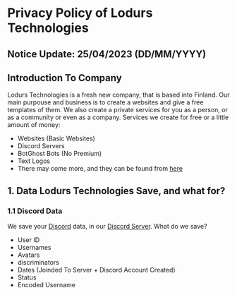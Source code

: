 # Privacy Policy of Lodurs Technologies

## Notice Update: 25/04/2023 (DD/MM/YYYY)

## Introduction To Company

Lodurs Technologies is a fresh new company, that is based into Finland. Our main purpouse and business is to create a websites and give a free templates of them.
We also create a private services for you as a person, or as a community or even as a company. Services we create for free or a little amount of money:
- Websites (Basic Websites)
- Discord Servers
- BotGhost Bots (No Premium)
- Text Logos
- There may come more, and they can be found from [here](https://lodurs.com/services/list)

## 1. Data Lodurs Technologies Save, and what for?

### 1.1 Discord Data

We save your [Discord](https://discord.com) data, in our [Discord Server](https://discord.gg/). What do we save?
- User ID
- Usernames
- Avatars
- discriminators
- Dates (Joinded To Server + Discord Account Created)
- Status
- Encoded Username
